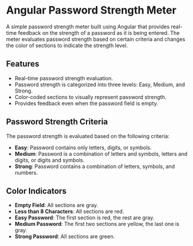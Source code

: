 # Angular Password Strength Meter

A simple password strength meter built using Angular that provides real-time feedback on the strength of a password as it is being entered. The meter evaluates password strength based on certain criteria and changes the color of sections to indicate the strength level.

## Features

- Real-time password strength evaluation.
- Password strength is categorized into three levels: Easy, Medium, and Strong.
- Color-coded sections to visually represent password strength.
- Provides feedback even when the password field is empty.

## Password Strength Criteria

The password strength is evaluated based on the following criteria:

- **Easy**: Password contains only letters, digits, or symbols.
- **Medium**: Password is a combination of letters and symbols, letters and digits, or digits and symbols.
- **Strong**: Password contains a combination of letters, symbols, and numbers.

## Color Indicators

- **Empty Field**: All sections are gray.
- **Less than 8 Characters**: All sections are red.
- **Easy Password**: The first section is red, the rest are gray.
- **Medium Password**: The first two sections are yellow, the last one is gray.
- **Strong Password**: All sections are green.
